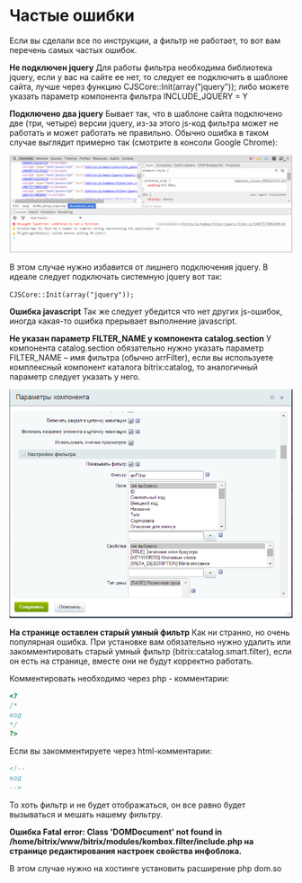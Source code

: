 # Частые ошибки

Если вы сделали все по инструкции, а фильтр не работает, то вот вам перечень самых частых ошибок.

**Не подключен jquery**
Для работы фильтра необходима библиотека jquery, если у вас на сайте ее нет, то следует ее подключить в шаблоне сайта, лучше через функцию CJSCore::Init(array("jquery")); либо можете указать параметр компонента фильтра INCLUDE_JQUERY = Y

**Подключено два jquery**
Бывает так, что в шаблоне сайта подключено две (три, четыре) версии jquery, из-за этого js-код фильтра может не работать и может работать не правильно. Обычно ошибка в таком случае выглядит примерно так (смотрите в консоли Google Chrome):

![](img_md/e0752595a23c08ff4e866eebd1303fbe.png)

В этом случае нужно избавится от лишнего подключения jquery. В идеале следует подключать системную jquery вот так:

`CJSCore::Init(array("jquery"));`

**Ошибка javascript**
Так же следует убедится что нет других js-ошибок, иногда какая-то ошибка прерывает выполнение javascript.

**Не указан параметр FILTER_NAME у компонента catalog.section**
У компонента catalog.section обязательно нужно указать параметр FILTER_NAME – имя фильтра (обычно arrFilter), если вы используете комплексный компонент каталога bitrix:catalog, то аналогичный параметр следует указать у него.

![](img_md/45bf4f8071fdf1dac178ed3e2fb1a144.png)

**На странице оставлен старый умный фильтр**
Как ни странно, но очень популярная ошибка. При установке вам обязательно нужно удалить или закомментировать старый умный фильтр (bitrix:catalog.smart.filter), если он есть на странице, вместе они не будут корректно работать.

Комментировать необходимо через php - комментарии:

```php
<?
/*
код
*/
?>
```

Если вы закомментируете через html-комментарии:

```html
<!--
код
-->
```

То хоть фильтр и не будет отображаться, он все равно будет вызываться и мешать нашему фильтру.

**Ошибка Fatal error: Class 'DOMDocument' not found in /home/bitrix/www/bitrix/modules/kombox.filter/include.php на странице редактирования настроек свойства инфоблока.**

В этом случае нужно на хостинге установить расширение php dom.so